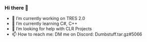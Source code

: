 ### Hi there 👋


- 🔭 I’m currently working on TRES 2.0
- 🌱 I’m currently learning C#, C++
- 🤔 I’m looking for help with CLR Projects
- 📫 How to reach me: DM me on Discord: Dumbstuff.tar.gz#5066

